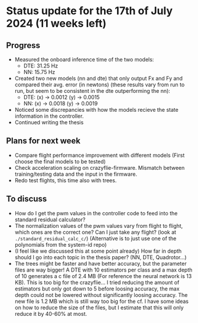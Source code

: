 # Status update for the 17th of July 2024 (11 weeks left)

## Progress
- Measured the onboard inference time of the two models:
    - DTE: 31.25 Hz
    - NN: 15.75 Hz
- Created two new models (nn and dte) that only output Fx and Fy and compared their avg. error (in newtons) (these results vary from run to run, but seem to be consistent in the dte outperforming the nn):
    - DTE: (x) -> 0.0012 (y) -> 0.0015
    - NN: (x) -> 0.0018 (y) -> 0.0019
- Noticed some discrepancies with how the models recieve the state information in the controller.
- Continued writing the thesis

## Plans for next week
- Compare flight performance improvement with different models (First choose the final models to be tested)
- Check acceleration scaling on crazyflie-firmware. Mismatch between training/testing data and the input in the firmware.
- Redo test flights, this time also with trees.

## To discuss
- How do I get the pwm values in the controller code to feed into the standard residual calculator?
- The normalization values of the pwm values vary from flight to flight, which ones are the correct one? Can I just take any flight? (look at `./standard_residual_calc_c/`) (Alternative is to just use one of the polynomials from the system-id repo)
- (I feel like we discussed this at some point already) How far in depth should I go into each topic in the thesis paper? (NN, DTE, Quadrotor...)
- The trees might be faster and have better accuracy, but the parameter files are way bigger! A DTE with 10 estimators per class and a max depth of 10 generates a c file of 2.4 MB (For reference the neural network is 13 KB). This is too big for the crazyflie... I tried reducing the amount of estimators but only got down to 5 before loosing accuracy, the max depth could not be lowered without significantly loosing accuracy. The new file is 1.2 MB which is still way too big for the cf. I have some ideas on how to reduce the size of the files, but I estimate that this will only reduce it by 40-60% at most.
